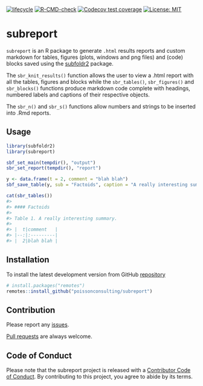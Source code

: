 
<!-- README.md is generated from README.Rmd. Please edit that file -->

<!-- badges: start -->

[![lifecycle](https://img.shields.io/badge/lifecycle-experimental-orange.svg)](https://www.tidyverse.org/lifecycle/#experimental)
[![R-CMD-check](https://github.com/poissonconsulting/subreport/workflows/R-CMD-check/badge.svg)](https://github.com/poissonconsulting/subreport/actions)
[![Codecov test
coverage](https://codecov.io/gh/poissonconsulting/subreport/branch/master/graph/badge.svg)](https://codecov.io/gh/poissonconsulting/subreport?branch=master)
[![License:
MIT](https://img.shields.io/badge/License-MIT-green.svg)](https://opensource.org/licenses/MIT)
<!-- badges: end -->

# subreport

`subreport` is an R package to generate `.html` results reports and
custom markdown for tables, figures (plots, windows and png files) and
(code) blocks saved using the
[subfoldr2](https://github.com/poissonconsulting/subreport) package.

The `sbr_knit_results()` function allows the user to view a .html report
with all the tables, figures and blocks while the `sbr_tables()`,
`sbr_figures()` and `sbr_blocks()` functions produce markdown code
complete with headings, numbered labels and captions of their respective
objects.

The `sbr_n()` and `sbr_s()` functions allow numbers and strings to be
inserted into .Rmd reports.

## Usage

``` r
library(subfoldr2)
library(subreport)

sbf_set_main(tempdir(), "output")
sbr_set_report(tempdir(), "report")

y <- data.frame(t = 2, comment = "blah blah")
sbf_save_table(y, sub = "Factoids", caption = "A really interesting summary")

cat(sbr_tables())
#> 
#> #### Factoids
#> 
#> Table 1. A really interesting summary.
#> 
#> |  t|comment   |
#> |--:|:---------|
#> |  2|blah blah |
```

## Installation

To install the latest development version from GitHub
[repository](https://github.com/poissonconsulting/subreport)

``` r
# install.packages("remotes")
remotes::install_github("poissonconsulting/subreport")
```

## Contribution

Please report any
[issues](https://github.com/poissonconsulting/subreport/issues).

[Pull requests](https://github.com/poissonconsulting/subreport/pulls)
are always welcome.

## Code of Conduct

Please note that the subreport project is released with a [Contributor
Code of
Conduct](https://contributor-covenant.org/version/2/0/CODE_OF_CONDUCT.html).
By contributing to this project, you agree to abide by its terms.
